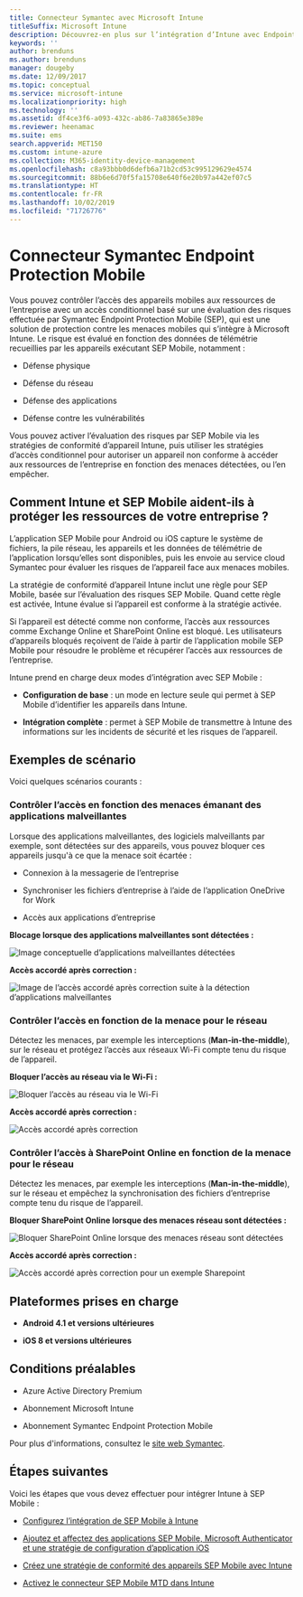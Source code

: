 ```yaml
---
title: Connecteur Symantec avec Microsoft Intune
titleSuffix: Microsoft Intune
description: Découvrez-en plus sur l’intégration d’Intune avec Endpoint Protection Mobile pour contrôler l’accès des appareils mobiles aux ressources de votre entreprise.
keywords: ''
author: brenduns
ms.author: brenduns
manager: dougeby
ms.date: 12/09/2017
ms.topic: conceptual
ms.service: microsoft-intune
ms.localizationpriority: high
ms.technology: ''
ms.assetid: df4ce3f6-a093-432c-ab86-7a83865e389e
ms.reviewer: heenamac
ms.suite: ems
search.appverid: MET150
ms.custom: intune-azure
ms.collection: M365-identity-device-management
ms.openlocfilehash: c8a93bbb0d6defb6a71b2cd53c995129629e4574
ms.sourcegitcommit: 88b6e6d70f5fa15708e640f6e20b97a442ef07c5
ms.translationtype: HT
ms.contentlocale: fr-FR
ms.lasthandoff: 10/02/2019
ms.locfileid: "71726776"
---
```

# <a name="symantec-endpoint-protection-mobile-connector"></a>Connecteur Symantec Endpoint Protection Mobile

Vous pouvez contrôler l’accès des appareils mobiles aux ressources de l’entreprise avec un accès conditionnel basé sur une évaluation des risques effectuée par Symantec Endpoint Protection Mobile (SEP), qui est une solution de protection contre les menaces mobiles qui s’intègre à Microsoft Intune. Le risque est évalué en fonction des données de télémétrie recueillies par les appareils exécutant SEP Mobile, notamment :

- Défense physique

- Défense du réseau

- Défense des applications

- Défense contre les vulnérabilités

Vous pouvez activer l’évaluation des risques par SEP Mobile via les stratégies de conformité d’appareil Intune, puis utiliser les stratégies d’accès conditionnel pour autoriser un appareil non conforme à accéder aux ressources de l’entreprise en fonction des menaces détectées, ou l’en empêcher.

## <a name="how-do-intune-and-sep-mobile-help-protect-your-company-resources"></a>Comment Intune et SEP Mobile aident-ils à protéger les ressources de votre entreprise ?

L’application SEP Mobile pour Android ou iOS capture le système de fichiers, la pile réseau, les appareils et les données de télémétrie de l’application lorsqu’elles sont disponibles, puis les envoie au service cloud Symantec pour évaluer les risques de l’appareil face aux menaces mobiles.

La stratégie de conformité d’appareil Intune inclut une règle pour SEP Mobile, basée sur l’évaluation des risques SEP Mobile. Quand cette règle est activée, Intune évalue si l’appareil est conforme à la stratégie activée.

Si l’appareil est détecté comme non conforme, l’accès aux ressources comme Exchange Online et SharePoint Online est bloqué. Les utilisateurs d’appareils bloqués reçoivent de l’aide à partir de l’application mobile SEP Mobile pour résoudre le problème et récupérer l’accès aux ressources de l’entreprise.

Intune prend en charge deux modes d’intégration avec SEP Mobile :

- **Configuration de base** : un mode en lecture seule qui permet à SEP Mobile d’identifier les appareils dans Intune.

- **Intégration complète** : permet à SEP Mobile de transmettre à Intune des informations sur les incidents de sécurité et les risques de l’appareil.

## <a name="sample-scenarios"></a>Exemples de scénario

Voici quelques scénarios courants :

### <a name="control-access-based-on-threats-from-malicious-apps"></a>Contrôler l’accès en fonction des menaces émanant des applications malveillantes

Lorsque des applications malveillantes, des logiciels malveillants par exemple, sont détectées sur des appareils, vous pouvez bloquer ces appareils jusqu'à ce que la menace soit écartée :

- Connexion à la messagerie de l’entreprise

- Synchroniser les fichiers d’entreprise à l’aide de l’application OneDrive for Work

- Accès aux applications d’entreprise

**Blocage lorsque des applications malveillantes sont détectées :**

![Image conceptuelle d’applications malveillantes détectées](./media/skycure-mobile-threat-defense-connector/symantec-arch-1.png)

**Accès accordé après correction :**

![Image de l’accès accordé après correction suite à la détection d’applications malveillantes](./media/skycure-mobile-threat-defense-connector/symantec-arch-2.png)

### <a name="control-access-based-on-threat-to-network"></a>Contrôler l’accès en fonction de la menace pour le réseau

Détectez les menaces, par exemple les interceptions (**Man-in-the-middle**), sur le réseau et protégez l’accès aux réseaux Wi-Fi compte tenu du risque de l’appareil.

**Bloquer l’accès au réseau via le Wi-Fi :**

![Bloquer l’accès au réseau via le Wi-Fi](./media/skycure-mobile-threat-defense-connector/symantec-arch-3.png)

**Accès accordé après correction :**

![Accès accordé après correction](./media/skycure-mobile-threat-defense-connector/symantec-arch-4.png)

### <a name="control-access-to-sharepoint-online-based-on-threat-to-network"></a>Contrôler l’accès à SharePoint Online en fonction de la menace pour le réseau

Détectez les menaces, par exemple les interceptions (**Man-in-the-middle**), sur le réseau et empêchez la synchronisation des fichiers d’entreprise compte tenu du risque de l’appareil.

**Bloquer SharePoint Online lorsque des menaces réseau sont détectées :**

![Bloquer SharePoint Online lorsque des menaces réseau sont détectées](./media/skycure-mobile-threat-defense-connector/symantec-arch-5.png)

**Accès accordé après correction :**

![Accès accordé après correction pour un exemple Sharepoint](./media/skycure-mobile-threat-defense-connector/symantec-arch-6.png)

## <a name="supported-platforms"></a>Plateformes prises en charge

- **Android 4.1 et versions ultérieures**

- **iOS 8 et versions ultérieures**

## <a name="pre-requisites"></a>Conditions préalables

- Azure Active Directory Premium

- Abonnement Microsoft Intune

- Abonnement Symantec Endpoint Protection Mobile

Pour plus d'informations, consultez le [site web Symantec](https://www.skycure.com/skycure-microsoft-integration/).

## <a name="next-steps"></a>Étapes suivantes

Voici les étapes que vous devez effectuer pour intégrer Intune à SEP Mobile :

- [Configurez l’intégration de SEP Mobile à Intune](skycure-mtd-connector-integration.md)

- [Ajoutez et affectez des applications SEP Mobile, Microsoft Authenticator et une stratégie de configuration d’application iOS](mtd-apps-ios-app-configuration-policy-add-assign.md)

- [Créez une stratégie de conformité des appareils SEP Mobile avec Intune](mtd-device-compliance-policy-create.md)

- [Activez le connecteur SEP Mobile MTD dans Intune](mtd-connector-enable.md)
